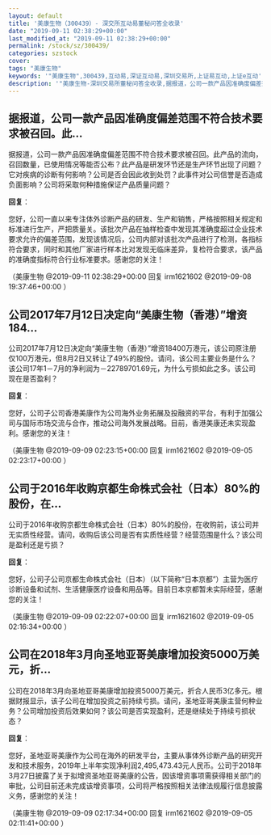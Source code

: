 ```yaml
---
layout: default
title: '美康生物（300439）- 深交所互动易董秘问答全收录'
date: "2019-09-11 02:38:29+00:00"
last_modified_at: "2019-09-11 02:38:29+00:00"
permalink: /stock/sz/300439/
categories: szstock
cover: 
tags: "美康生物"
keywords: '"美康生物",300439,互动易,深证互动易,深圳交易所,上证易互动,上证e互动'
description: '"美康生物-深圳交易所董秘问答全收录,据报道，公司一款产品因准确度偏差范围不符合技术要求被召回。此产品的流向，召回数量，已使用情况等能否公布？此产品是研发环节还是生产环节出现了问题？它对疾病的诊断有何影响？公司是否会因此收到处罚？此事件对公司信誉是否造成负面影响？公司将采取何种措施保证产品质量问题？"'
---
```


## 据报道，公司一款产品因准确度偏差范围不符合技术要求被召回。此...

据报道，公司一款产品因准确度偏差范围不符合技术要求被召回。此产品的流向，召回数量，已使用情况等能否公布？此产品是研发环节还是生产环节出现了问题？它对疾病的诊断有何影响？公司是否会因此收到处罚？此事件对公司信誉是否造成负面影响？公司将采取何种措施保证产品质量问题？

**回复**：

您好，公司一直以来专注体外诊断产品的研发、生产和销售，严格按照相关规定和标准进行生产，严把质量关。该批次产品在抽样检查中发现其准确度超过企业技术要求允许的偏差范围，发现该情况后，公司内部对该批次产品进行了检测，各指标符合要求，同时和其他厂家进行样本比对发现无临床差异，复检符合要求，该产品的准确度指标符合行业标准要求。感谢您的关注！ 

（美康生物  @2019-09-11 02:38:29+00:00 回复 irm1621602  @2019-09-08 19:37:46+00:00 ）

## 公司2017年7月12日决定向“美康生物（香港）”增资184...

公司2017年7月12日决定向“美康生物（香港）”增资18400万港元，该公司原注册仅100万港元，但8月2日又转让了49%的股份。请问，该公司主要业务是什么？该公司17年1－7月的净利润为－22789701.69元，为什么亏损如此之多。该公司现在是否盈利？

**回复**：

您好，公司子公司香港美康作为公司海外业务拓展及投融资的平台，有利于加强公司与国际市场交流与合作，推动公司海外发展战略。目前，香港美康还未实现盈利。感谢您的关注！ 

（美康生物  @2019-09-09 02:23:15+00:00 回复 irm1621602  @2019-09-05 02:23:17+00:00 ）

## 公司于2016年收购京都生命株式会社（日本）80%的股份，在...

公司于2016年收购京都生命株式会社（日本）80%的股份，在收购前，该公司并无实质性经营。请问，收购后该公司是否有实质性经营？经营范围是什么？该公司是盈利还是亏损？

**回复**：

您好，公司子公司京都生命株式会社（日本）（以下简称“日本京都”）主营为医疗诊断设备和试剂、生活健康医疗设备和用品等。目前日本京都暂未实际经营，感谢您的关注！ 

（美康生物  @2019-09-09 02:22:07+00:00 回复 irm1621602  @2019-09-05 02:16:34+00:00 ）

## 公司在2018年3月向圣地亚哥美康增加投资5000万美元，折...

公司在2018年3月向圣地亚哥美康增加投资5000万美元，折合人民币3亿多元。根据财报显示，该子公司在增加投资之前持续亏损。请问，圣地亚哥美康主营何种业务？公司增加投资后效果如何？该公司是否实现盈利，还是继续处于持续亏损状态？

**回复**：

您好，圣地亚哥美康作为公司在海外的研发平台，主要从事体外诊断产品的研究开发和技术服务，2019年上半年实现净利润2,495,473.43元人民币。公司于2018年3月27日披露了关于拟增资圣地亚哥美康的公告，因该增资事项需获得相关部门的审批，公司目前还未完成该增资事项，公司将严格按照相关法律法规履行信息披露义务，感谢您的关注！ 

（美康生物  @2019-09-09 02:17:34+00:00 回复 irm1621602  @2019-09-05 02:11:41+00:00 ）

